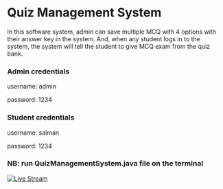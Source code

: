 # Quiz Management System
In this software system, admin can save multiple MCQ with 4 options with their answer key in the system. And, when any student logs in to the system, the system will tell the student to give MCQ exam from the quiz bank.

### Admin credentials
username: admin 

password: 1234

### Student credentials
username: salman

password: 1234

### NB: run QuizManagementSystem.java file on the terminal 

[![Live Stream](https://img.youtube.com/vi/VIDEO_ID/hqdefault.jpg)]([https://www.youtube.com/watch?v=VIDEO_ID](https://www.youtube.com/watch?v=gP5MdP9tsHc) "Watch Live")







